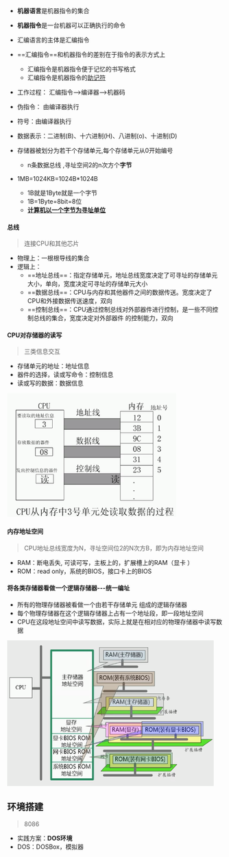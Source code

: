 -  **机器语言**是机器指令的集合
- **机器指令**是一台机器可以正确执行的命令
- 汇编语言的主体是汇编指令
- ==汇编指令==和机器指令的差别在于指令的表示方式上
  - 汇编指令是机器指令便于记忆的书写格式
  - 汇编指令是机器指令的<u>助记符</u>

- 工作过程： 汇编指令-->编译器-->机器码
- 伪指令： 由编译器执行
- 符号：由编译器执行
- 数据表示：二进制(B)、十六进制(H)、八进制(o)、十进制(D)
- 存储器被划分为若干个存储单元,每个存储单元从0开始编号
  - n条数据总线 ,寻址空间2的n次方个**字节**
- 1MB=1024KB=1024B*1024B
  - 1B就是1Byte就是一个字节
  - 1B=1Byte=8bit=8位
  - **<u>计算机以一个字节为寻址单位</u>**

####  总线

> 连接CPU和其他芯片

- 物理上：一根根导线的集合
- 逻辑上：
  - ==地址总线==：指定存储单元，地址总线宽度决定了可寻址的存储单元大小，单向，宽度决定可寻址的存储单元大小
  - ==数据总线==：CPU与内存和其他器件之间的数据传送。宽度决定了CPU和外接数据传送速度，双向
  - ==控制总线==：CPU通过控制总线对外部器件进行控制，是一些不同控制总线的集合，宽度决定对外部器件 的控制能力，双向

#### CPU对存储器的读写

> 三类信息交互

- 存储单元的地址：地址信息
- 器件的选择，读或写命令：控制信息
- 读或写的数据：数据信息

![image-20230722174250732](../images/image-20230722174145906.png)

#### 内存地址空间

>  CPU地址总线宽度为N，寻址空间位2的N次方B，即为内存地址空间

- RAM：断电丢失,  可读可写，主板上的，扩展槽上的RAM（显卡 ）
- ROM：read only，系统的BIOS，接口卡上的BIOS

#### 将各类存储器看做一个逻辑存储器---统一编址

- 所有的物理存储器被看做一个由若干存储单元 组成的逻辑存储器
- 每个物理存储器在这个逻辑存储器上占有一个地址段，即一段地址空间 
- CPU在这段地址空间中读写数据，实际上就是在相对应的物理存储器中读写数据

![image-20230722175310509](../images/image-20230722175310509.png)

## 环境搭建

> 8086

- 实践方案：**DOS环境**
- DOS：DOSBox，模拟器
